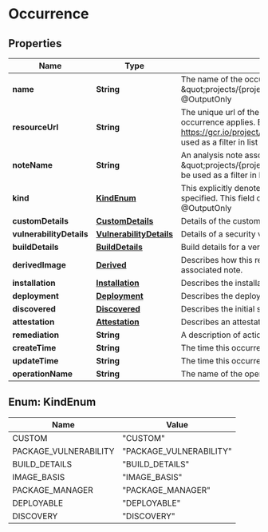 
# Occurrence

## Properties
Name | Type | Description | Notes
------------ | ------------- | ------------- | -------------
**name** | **String** | The name of the occurrence in the form \&quot;projects/{project_id}/occurrences/{occurrence_id}\&quot; @OutputOnly |  [optional]
**resourceUrl** | **String** | The unique url of the image or container for which the occurrence applies. Example: https://gcr.io/project/image@sha256:foo This field can be used as a filter in list requests. |  [optional]
**noteName** | **String** | An analysis note associated with this image, in the form \&quot;projects/{project_id}/notes/{note_id}\&quot; This field can be used as a filter in list requests. |  [optional]
**kind** | [**KindEnum**](#KindEnum) | This explicitly denotes which of the occurrence details is specified. This field can be used as a filter in list requests. @OutputOnly |  [optional]
**customDetails** | [**CustomDetails**](CustomDetails.md) | Details of the custom note. |  [optional]
**vulnerabilityDetails** | [**VulnerabilityDetails**](VulnerabilityDetails.md) | Details of a security vulnerability note. |  [optional]
**buildDetails** | [**BuildDetails**](BuildDetails.md) | Build details for a verifiable build. |  [optional]
**derivedImage** | [**Derived**](Derived.md) | Describes how this resource derives from the basis in the associated note. |  [optional]
**installation** | [**Installation**](Installation.md) | Describes the installation of a package on the linked resource. |  [optional]
**deployment** | [**Deployment**](Deployment.md) | Describes the deployment of an artifact on a runtime. |  [optional]
**discovered** | [**Discovered**](Discovered.md) | Describes the initial scan status for this resource. |  [optional]
**attestation** | [**Attestation**](Attestation.md) | Describes an attestation of an artifact. |  [optional]
**remediation** | **String** | A description of actions that can be taken to remedy the note |  [optional]
**createTime** | **String** | The time this occurrence was created. @OutputOnly |  [optional]
**updateTime** | **String** | The time this occurrence was last updated. @OutputOnly |  [optional]
**operationName** | **String** | The name of the operation that created this note. |  [optional]


<a name="KindEnum"></a>
## Enum: KindEnum
Name | Value
---- | -----
CUSTOM | &quot;CUSTOM&quot;
PACKAGE_VULNERABILITY | &quot;PACKAGE_VULNERABILITY&quot;
BUILD_DETAILS | &quot;BUILD_DETAILS&quot;
IMAGE_BASIS | &quot;IMAGE_BASIS&quot;
PACKAGE_MANAGER | &quot;PACKAGE_MANAGER&quot;
DEPLOYABLE | &quot;DEPLOYABLE&quot;
DISCOVERY | &quot;DISCOVERY&quot;



